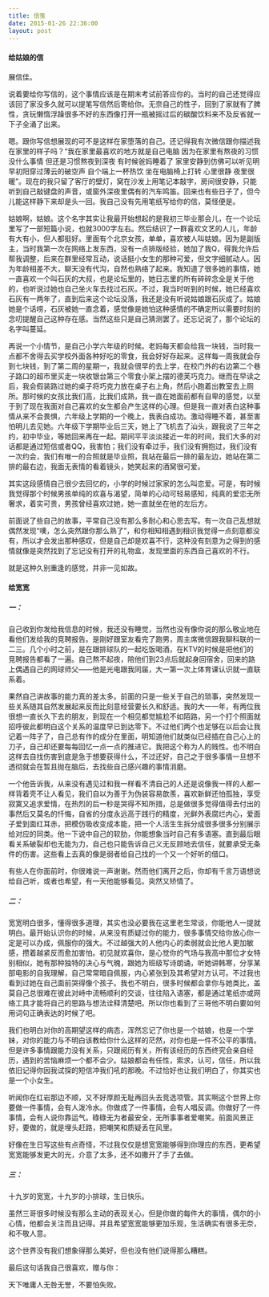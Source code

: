 ```yaml
---
title: 信笺
date: 2015-01-26 22:36:00
layout: post
---
```


#### 给姑娘的信

展信佳。

说着要给你写信的，这个事情应该是在期末考试前答应你的。当时的自己还觉得应该回了家没多久就可以提笔写信然后寄给你。无奈自己的性子，回到了家就有了脾性，贪玩懒惰浮躁很多不好的东西像打开一瓶被摇过后的碳酸饮料来不及反省就一下子全涌了出来。

嗯。跟你写信想展现的可不是这样在家堕落的自己。还记得我有次微信跟你描述我在家里的样子吗？“我在家里最喜欢的地方就是自己电脑 因为在家里有熬夜的习惯 没什么事情 但还是习惯熬夜到深夜 有时候爸妈睡着了 家里安静到仿佛可以听见明早初阳穿过薄云的破空声 自个端上一杯热饮 坐在电脑椅上打转 心里很静 夜里很暖”。现在的我只留了客厅的壁灯，窝在沙发上用笔记本敲字，房间很安静，只能听到自己敲键盘的声音，或窗外深夜里偶有的汽车鸣笛。回来也有些日子了，但今儿能这样静下来却是头一回。我自己没有先用笔纸写给你的信，莫怪便是。

姑娘啊，姑娘。这个名字其实让我最开始想起的是我初三毕业那会儿，在一个论坛里写了一部短篇小说，也就3000字左右。然后结识了一群喜欢文艺的人儿，年龄有大有小，但人都挺好。里面有个北京女孩，单单，喜欢被人叫姑娘。因为是副版主，当时我第一次在网络上发东西，没有一点排版经验，她加了我Q，得我允许后帮我调整，后来在群里经常互动，说话挺小女生的那种可爱，但文字细腻动人。因为年龄相差不大，聊天没有代沟，自然也熟络了起来。我知道了很多她的事情，她一直喜欢一个叫石灰的大叔，也是论坛里的，她日志里的所有碎碎念全是关于他的，也听说过她也自己坐火车去找过石灰。不过，我当时听到的时候，她已经喜欢石灰有一两年了，直到后来这个论坛没落，我还是没有听说姑娘跟石灰成了。姑娘她是个话唠，石灰被她一直念着，感觉像是她怕这种感情的不确定所以需要时刻的念叨提醒自己这种存在感。当然这些只是自己猜测罢了。还忘记说了，那个论坛的名字叫蔓延。

再说一个小情节，是自己小学六年级的时候。老妈每天都会给我一块钱，当时我一点都不舍得去买学校外面各种好吃的零食，我会好好存起来。这样每一周我就会存到七块钱，到了第二周的星期一，我就会很早的去上学，在校门外的右边第二个巷子路口的超市里买走一块收银台第三个零食小架上摆的德芙巧克力。继而在早读之后，我会假装路过她的桌子将巧克力放在桌子右上角，然后小跑着出教室去上厕所。那时候的女孩比我们高，比我们成熟，我一直在她面前都有自卑的感觉，以至于到了现在我面对自己喜欢的女生都会产生这样的心理。但是我一直对表白这种事情从来不会畏惧，六年级上学期的一个晚上，我表白成功。激动得睡不着，甚至害怕明儿去见她。六年级下学期毕业后三天，她上了飞机去了汕头，跟我说了三年之约，初中毕业，等她回来再在一起。期间平平淡淡接近一年的时间，我们大多的对话都是通过短信或者QQ，我害怕；我们没有牵过手，我们没有拥抱过，我们没有一次约会，我们有唯一的合照就是毕业照，我站在最后一排的最左边，她站在第二排的最右边，我面无表情的看着镜头，她笑起来的酒窝很可爱。

其实这段感情自己很少去回忆的，小学的时候过家家的怎么叫恋爱。可是，有时候我觉得那个时候男孩单纯的欢喜与渴望，简单的心动可轻易感知，纯真的爱恋无所奢求，着实可贵，男孩曾经喜欢过她，她一直就坐在他的左后方。

前面说了些自己的故事，平常自己没有那么多耐心和心思去写。有一次自己乱想就偶然发现“噢，怎么突然跟你那么熟了”，和你相知相遇到相识我觉得一点刻意都没有，所以才会发出那种感叹，但是自己却是欢喜不行，这种没有刻意为之得到的感情就像是突然找到了忘记没有打开的礼物盒，发现里面的东西自己喜欢的不行。

就是这种久别重逢的感觉，并非一见如故。

<!-- more -->

#### 给宽宽

##### 一：

自己收到你发给我信息的时候，我还没有睡觉，当然也没有像你说的那么敬业地在看他们发给我的竞聘报告。是刚好跟室友看完了跑男，周主席微信跟我聊科联的一二三。几个小时之前，是在跟排球队的一起吃饭喝酒，在KTV的时候是把他们的竞聘报告都看了一遍。自己熬不起夜，陪他们到23点后就起身回宿舍，回来的路上偶遇自己的网球师父——他是光电跟我同届，大一第一次上体育课认识就一直联系着。

果然自己讲故事的能力真的差太多。前面的只是一些关于自己的琐事，突然发现一些关系随其自然发展起来反而比刻意经营要长久和舒适。我的大一一年，有两位我很想一直长久下去的朋友，到现在一个相见都觉尴尬不如陌路，另一个打个照面就招呼彼此都明白这个关系的温度早已到达零下。不过他们两个也足够在以后会让我记着一阵子了，自己总有作的成分在里面，明知道他们就类似已经插在自己心上的刀子，自己却还要每每回忆一点一点的推进它。我把这个称为人的贱性。也不明白这样去自找伤害到底是急于想要获得什么，不过还好，自己之于很多事情一旦想不透彻就会在暂且抛在脑后，去找些自己感兴趣的事情消磨。

一个他告诉我，从来没有遇见过和我一样看不清自己的人还是说像我一样的人都一样背着壳不让人看见，我们自以为善于为伪装容易歆羨，喜欢新鲜还怕孤独，享受寂寞又追求爱情，在热烈的后一秒是哭得不知所措，总是做很多觉得值得去付出的事然后又莫名的忏悔，自省的分度永远高于践行的精度，光鲜外表腐烂内心，爱面子爱到面红耳赤，把模仿吸收变成本能，把一个人活生生拆分成很多很多分别展示给对应的同类。他一下说中自己的软肋，你能想象当时自己有多语塞。直到最后眼看关系破裂却也无能为力，自己也只能告诉自己义无反顾地去信任，就要承受无条件的伤害。这些看上去真的像是弱者给自己找的一个又一个好听的借口。

有些人在你面前时，你很难说一声谢谢。然而他们离开之后，你却有千言万语想说给自己听，或者也希望，有一天他能够看见。突然又矫情了。

##### 二：
宽宽明白很多，懂得很多道理，其实也没必要我在这里老生常谈，你能他人一提就明白。最开始认识你的时候，从来没有质疑过你的能力，很多事情交给你放心你一定是可以办成，佩服你的强大。不过越强大的人他内心的柔弱就会比他人更加敏感，攒着越紧反而愈加害怕。初见就欢喜你，是心觉你的气场与我高中那位才女特别相似，她有那种独特的决心与气魄，跟她为班级写诗朗诵，听她讲韩寒，分享某部电影的自我理解，自己常常暗自佩服，内心紧张到及其希望对方认可。不过我也看到过她在自己面前哭得像个孩子。我也不明白，很多时候都会拿你与她类比，盖莫自己总很难在彼此对峙中流畅顺利的交谈，往往陷入语塞，都是通过笔纸亦或网络工具才能将自己的思路与想法诠释清楚吧。所以你也看到了三哥他不明白要如何用词句正确表达的时候了吧。

我们也明白对你的高期望这样的病态，浑然忘记了你也是一个姑娘，也是一个学妹，对你的能力与不明白该教给你什么这样的茫然，对你也是一件不公平的事情。但是许多事情跟能力没有关系，只跟阅历有关，所有该经历的东西终究会亲自经历，遇到的苦恼麻烦一个都不会少。姑娘都会有任性，索求，认可，信任，所以我依旧记得你因我试探的短信冲我们吼的那晚。不过恰好也让我们明白了，你其实也是一个小女生。

听闻你在红岩那边不顺，又不好厚颜无耻再回头去竞选项管。其实啊这个世界上你要做一件事情，会有人泼冷水。你做成了一件事情，会有人唱反调。你做好了一件事情，会有人说你靠运气。碌碌无为者最安全，无所事事者爱嘲笑。前面风景正好，要做的，就是埋头赶路，把嘲笑和质疑丢在风里。

好像在生日写这些有点奇怪，不过我仅仅是想宽宽能够得到你理应的东西，更希望宽宽能够发更大的光，介意了太多，还不如撒开了手了去做。

##### 三：
十九岁的宽宽，十九岁的小排球，生日快乐。

虽然三哥很多时候没有那么主动的表现关心，但是你做的每件大的事情，偶尔的小心情，他都会关注而且记得。并且希望宽宽能够更加乐观，生活确实有很多无奈，和不敬人意。

这个世界没有我们想象得那么美好，但也没有他们说得那么糟糕。

最后这句话我自己很喜欢，赠与你：

天下唯庸人无咎无誉，不要怕失败。
